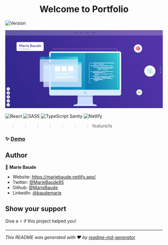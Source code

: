 <h1 align="center">Welcome to Portfolio</h1>
<p>
  <img alt="Version" src="https://img.shields.io/badge/version-3.0.0-blue.svg?cacheSeconds=2592000" />
</p>

![image info](./front-end/src/assets/Screen.png)


![React](https://img.shields.io/badge/react-%2320232a.svg?style=for-the-badge&logo=react&logoColor=%2361DAFB) ![SASS](https://img.shields.io/badge/SASS-hotpink.svg?style=for-the-badge&logo=SASS&logoColor=white) ![TypeScript](https://img.shields.io/badge/typescript-%23007ACC.svg?style=for-the-badge&logo=typescript&logoColor=white) Sanity  ![Netlify](https://img.shields.io/badge/netlify-%23000000.svg?style=for-the-badge&logo=netlify&logoColor=#00C7B7)
>>>>>>> feature/ts


### ✨ [Demo](https://mariebaude.netlify.app/)

## Author

👤 **Marie Baude**
* Website: https://mariebaude.netlify.app/
* Twitter: [@MarieBaude95](https://twitter.com/MarieBaude95)
* Github: [@MarieBaude](https://github.com/MarieBaude)
* LinkedIn: [@baudemarie](https://linkedin.com/in/baudemarie\/)

## Show your support

Give a ⭐️ if this project helped you!

***
_This README was generated with ❤️ by [readme-md-generator](https://github.com/kefranabg/readme-md-generator)_
